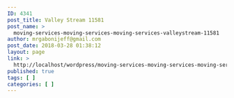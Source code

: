 ```yaml
---
ID: 4341
post_title: Valley Stream 11581
post_name: >
  moving-services-moving-services-moving-services-valleystream-11581
author: mrgabonijeff@gmail.com
post_date: 2018-03-28 01:38:12
layout: page
link: >
  http://localhost/wordpress/moving-services-moving-services-moving-services-valleystream-11581/
published: true
tags: [ ]
categories: [ ]
---
```

